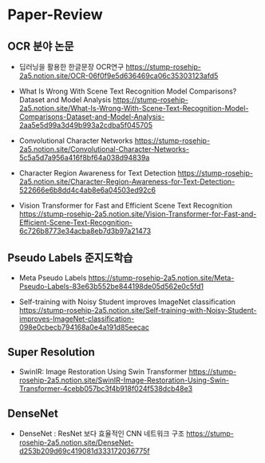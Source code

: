 # Paper-Review

## OCR 분야 논문
- 딥러닝을 활용한 한글문장 OCR연구
https://stump-rosehip-2a5.notion.site/OCR-06f0f9e5d636469ca06c35303123afd5

- What Is Wrong With Scene Text Recognition Model Comparisons? Dataset and Model Analysis
https://stump-rosehip-2a5.notion.site/What-Is-Wrong-With-Scene-Text-Recognition-Model-Comparisons-Dataset-and-Model-Analysis-2aa5e5d99a3d49b993a2cdba5f045705

- Convolutional Character Networks
https://stump-rosehip-2a5.notion.site/Convolutional-Character-Networks-5c5a5d7a956a416f8bf64a038d94839a

- Character Region Awareness for Text Detection
https://stump-rosehip-2a5.notion.site/Character-Region-Awareness-for-Text-Detection-522666e6b8dd4c4ab8e6a04503ed92c6

- Vision Transformer for Fast and Efficient Scene Text Recognition
https://stump-rosehip-2a5.notion.site/Vision-Transformer-for-Fast-and-Efficient-Scene-Text-Recognition-6c726b8773e34acba8eb7d3b97a21473

##  Pseudo Labels 준지도학습

- Meta Pseudo Labels
https://stump-rosehip-2a5.notion.site/Meta-Pseudo-Labels-83e63b552be844198de05d562e0c5fd1

- Self-training with Noisy Student improves ImageNet classification
https://stump-rosehip-2a5.notion.site/Self-training-with-Noisy-Student-improves-ImageNet-classification-098e0cbecb794168a0e4a191d85eecac

## Super Resolution
- SwinIR: Image Restoration Using Swin Transformer
https://stump-rosehip-2a5.notion.site/SwinIR-Image-Restoration-Using-Swin-Transformer-4cebb057bc3f4b918f024f538dcb48e3

## DenseNet
- DenseNet : ResNet 보다 효율적인 CNN 네트워크 구조
https://stump-rosehip-2a5.notion.site/DenseNet-d253b209d69c419081d333172036775f

